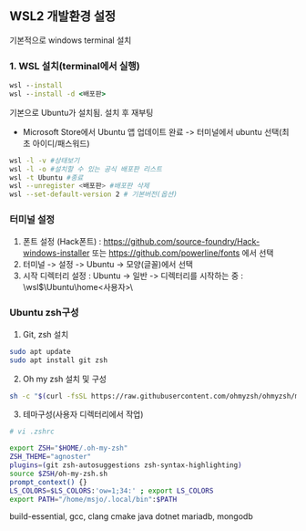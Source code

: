 ## WSL2 개발환경 설정

기본적으로 windows terminal 설치

### 1. WSL 설치(terminal에서 실행)
```bat
wsl --install
wsl --install -d <배포판>
```

기본으로 Ubuntu가 설치됨. 설치 후 재부팅
* Microsoft Store에서 Ubuntu 앱 업데이트 완료 -> 터미널에서 ubuntu 선택(최초 아이디/패스워드)

```bash
wsl -l -v #상태보기 
wsl -l -o #설치할 수 있는 공식 배포판 리스트
wsl -t Ubuntu #종료
wsl --unregister <배포판> #배포판 삭제
wsl --set-default-version 2 # 기본버전(옵션)
```
### 터미널 설정

1. 폰트 설정 (Hack폰트) : https://github.com/source-foundry/Hack-windows-installer 또는 https://github.com/powerline/fonts 에서 선택
2. 터미널 -> 설정 ->  Ubuntu -> 모양(글꼴)에서 선택
3. 시작 디렉터리 설정 : Ubuntu -> 일반 -> 디렉터리를 시작하는 중 : \\wsl$\Ubuntu\home\<사용자>\

### Ubuntu zsh구성

1. Git, zsh 설치
```bash
sudo apt update
sudo apt install git zsh
```
2. Oh my zsh 설치 및 구성
```bash
sh -c "$(curl -fsSL https://raw.githubusercontent.com/ohmyzsh/ohmyzsh/master/tools/install.sh)"
```
3. 테마구성(사용자 디렉터리에서 작업)
```bash
# vi .zshrc

export ZSH="$HOME/.oh-my-zsh"
ZSH_THEME="agnoster"
plugins=(git zsh-autosuggestions zsh-syntax-highlighting)
source $ZSH/oh-my-zsh.sh
prompt_context() {}
LS_COLORS=$LS_COLORS:'ow=1;34:' ; export LS_COLORS
export PATH="/home/msjo/.local/bin":$PATH
```



build-essential, gcc, clang cmake java dotnet mariadb, mongodb
